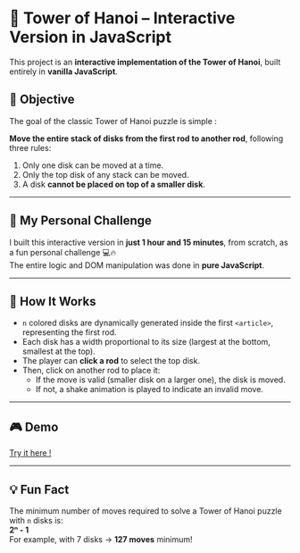# 🗼 Tower of Hanoi – Interactive Version in JavaScript

This project is an **interactive implementation of the Tower of Hanoi**, built entirely in **vanilla JavaScript**.

## 🎯 Objective

The goal of the classic Tower of Hanoi puzzle is simple :

**Move the entire stack of disks from the first rod to another rod**, following three rules:

1. Only one disk can be moved at a time.
2. Only the top disk of any stack can be moved.
3. A disk **cannot be placed on top of a smaller disk**.

---

## 🧠 My Personal Challenge

I built this interactive version in **just 1 hour and 15 minutes**, from scratch, as a fun personal challenge 💻🔥  
The entire logic and DOM manipulation was done in **pure JavaScript**.

---

## 🧩 How It Works

- `n` colored disks are dynamically generated inside the first `<article>`, representing the first rod.
- Each disk has a width proportional to its size (largest at the bottom, smallest at the top).
- The player can **click a rod** to select the top disk.
- Then, click on another rod to place it:
  - If the move is valid (smaller disk on a larger one), the disk is moved.
  - If not, a shake animation is played to indicate an invalid move.

---

## 🎮 Demo

<a href="https://tour-de-hanoi.vercel.app/">Try it here !</a>

---

## 💡 Fun Fact

The minimum number of moves required to solve a Tower of Hanoi puzzle with `n` disks is:  
**2ⁿ - 1**  
For example, with 7 disks → **127 moves** minimum!
